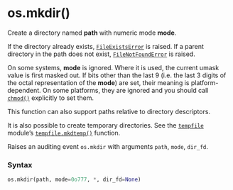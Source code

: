 # os.mkdir()

Create a directory named **path** with numeric mode **mode**.

If the directory already exists, [`FileExistsError`](/exceptions/FileExistsError.md) is raised. If a parent directory in the path does not exist, [`FileNotFoundError`](/exceptions/FileNotFoundError.md) is raised.

On some systems, **mode** is ignored. Where it is used, the current umask value is first masked out. If bits other than the last 9 (i.e. the last 3 digits of the octal representation of the **mode**) are set, their meaning is platform-dependent. On some platforms, they are ignored and you should call [`chmod()`](/modules/os/chmod.md) explicitly to set them.

This function can also support paths relative to directory descriptors.

It is also possible to create temporary directories. See the [`tempfile`](/modules/tempfile/) module’s [`tempfile.mkdtemp()`](/modules/tempfile/mkdtemp.md) function.

Raises an auditing event `os.mkdir` with arguments `path`, `mode`, `dir_fd`.

### Syntax

```python
os.mkdir(path, mode=0o777, *, dir_fd=None)
```